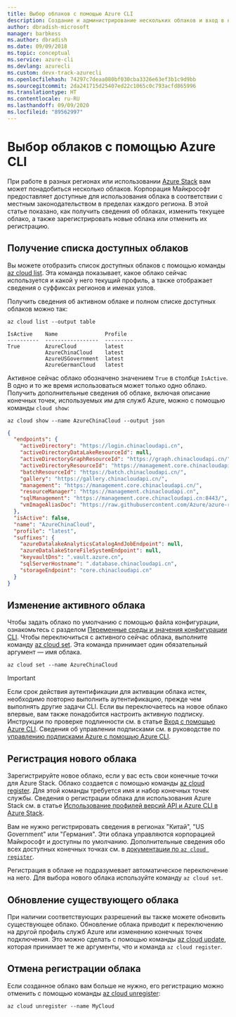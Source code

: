 ```yaml
---
title: Выбор облаков с помощью Azure CLI
description: Создание и администрирование нескольких облаков и вход в них с помощью Azure CLI.
author: dbradish-microsoft
manager: barbkess
ms.author: dbradish
ms.date: 09/09/2018
ms.topic: conceptual
ms.service: azure-cli
ms.devlang: azurecli
ms.custom: devx-track-azurecli
ms.openlocfilehash: 74297c7deaa080bf030cba3326e63ef3b1c9d9bb
ms.sourcegitcommit: 2da241715d25407ed22c1065c0c793acfd865996
ms.translationtype: HT
ms.contentlocale: ru-RU
ms.lasthandoff: 09/09/2020
ms.locfileid: "89562997"
---
```

# <a name="select-clouds-with-the-azure-cli"></a>Выбор облаков с помощью Azure CLI

При работе в разных регионах или использовании [Azure Stack](https://docs.microsoft.com/azure/azure-stack/user/) вам может понадобиться несколько облаков. Корпорация Майкрософт предоставляет доступные для использования облака в соответствии с местным законодательством в пределах каждого региона. В этой статье показано, как получить сведения об облаках, изменить текущее облако, а также зарегистрировать новые облака или отменить их регистрацию.

## <a name="list-available-clouds"></a>Получение списка доступных облаков

Вы можете отобразить список доступных облаков с помощью команды [az cloud list](/cli/azure/cloud#az-cloud-list). Эта команда показывает, какое облако сейчас используется и какой у него текущий профиль, а также отображает сведения о суффиксах регионов и именах узлов.

Получить сведения об активном облаке и полном списке доступных облаков можно так:

```azurecli-interactive
az cloud list --output table
```

```output
IsActive    Name               Profile
----------  -----------------  ---------
True        AzureCloud         latest
            AzureChinaCloud    latest
            AzureUSGovernment  latest
            AzureGermanCloud   latest
```

Активное сейчас облако обозначено значением `True` в столбце `IsActive`. В одно и то же время использоваться может только одно облако. Получить дополнительные сведения об облаке, включая описание конечных точек, используемых им для служб Azure, можно с помощью команды `cloud show`:

```azurecli-interactive
az cloud show --name AzureChinaCloud --output json
```

```json
{
  "endpoints": {
    "activeDirectory": "https://login.chinacloudapi.cn",
    "activeDirectoryDataLakeResourceId": null,
    "activeDirectoryGraphResourceId": "https://graph.chinacloudapi.cn/",
    "activeDirectoryResourceId": "https://management.core.chinacloudapi.cn/",
    "batchResourceId": "https://batch.chinacloudapi.cn/",
    "gallery": "https://gallery.chinacloudapi.cn/",
    "management": "https://management.core.chinacloudapi.cn/",
    "resourceManager": "https://management.chinacloudapi.cn",
    "sqlManagement": "https://management.core.chinacloudapi.cn:8443/",
    "vmImageAliasDoc": "https://raw.githubusercontent.com/Azure/azure-rest-api-specs/master/arm-compute/quickstart-templates/aliases.json"
  },
  "isActive": false,
  "name": "AzureChinaCloud",
  "profile": "latest",
  "suffixes": {
    "azureDatalakeAnalyticsCatalogAndJobEndpoint": null,
    "azureDatalakeStoreFileSystemEndpoint": null,
    "keyvaultDns": ".vault.azure.cn",
    "sqlServerHostname": ".database.chinacloudapi.cn",
    "storageEndpoint": "core.chinacloudapi.cn"
  }
}
```

## <a name="switch-the-active-cloud"></a>Изменение активного облака

Чтобы задать облако по умолчанию с помощью файла конфигурации, ознакомьтесь с разделом [Переменные среды и значения конфигурации CLI](/cli/azure/azure-cli-configuration?view=azure-cli-latest#cli-configuration-values-and-environment-variables).  Чтобы переключиться с активного сейчас облака, выполните команду [az cloud set](/cli/azure/cloud#az-cloud-set). Эта команда принимает один обязательный аргумент — имя облака.

```azurecli-interactive
az cloud set --name AzureChinaCloud
```

> [!IMPORTANT]
> Если срок действия аутентификации для активации облака истек, необходимо повторно выполнить аутентификацию, прежде чем выполнять другие задачи CLI. Если вы переключаетесь на новое облако впервые, вам также понадобится настроить активную подписку.
> Инструкции по проверке подлинности см. в статье [Вход с помощью Azure CLI](authenticate-azure-cli.md). Сведения об управлении подписками см. в руководстве по [управлению подписками Azure с помощью Azure CLI](manage-azure-subscriptions-azure-cli.md).

## <a name="register-a-new-cloud"></a>Регистрация нового облака

Зарегистрируйте новое облако, если у вас есть свои конечные точки для Azure Stack. Облако создается с помощью команды [az cloud register](/cli/azure/cloud#az-cloud-register). Для этой команды требуется имя и набор конечных точек службы. Сведения о регистрации облака для использования Azure Stack см. в статье [Использование профилей версий API и Azure CLI в Azure Stack](/azure/azure-stack/user/azure-stack-version-profiles-azurecli2#connect-to-azure-stack).

Вам не нужно регистрировать сведения в регионах "Китай", "US Government" или "Германия". Эти облака управляются корпорацией Майкрософт и доступны по умолчанию.  Дополнительные сведения обо всех доступных конечных точках см. в [документации по `az cloud register`](/cli/azure/cloud#az-cloud-register).

Регистрация в облаке не подразумевает автоматическое переключение на него. Для выбора нового облака используйте команду `az cloud set`.

## <a name="update-an-existing-cloud"></a>Обновление существующего облака

При наличии соответствующих разрешений вы также можете обновить существующее облако. Обновление облака приводит к переключению на другой профиль служб Azure или изменению конечных точек подключения.
Это можно сделать с помощью команды [az cloud update](/cli/azure/cloud#az-cloud-update), которая принимает те же аргументы, что и команда `az cloud register`.

## <a name="unregister-a-cloud"></a>Отмена регистрации облака

Если созданное облако вам больше не нужно, его регистрацию можно отменить с помощью команды [az cloud unregister](/cli/azure/cloud#az-cloud-unregister):

```azurecli-interactive
az cloud unregister --name MyCloud
```
